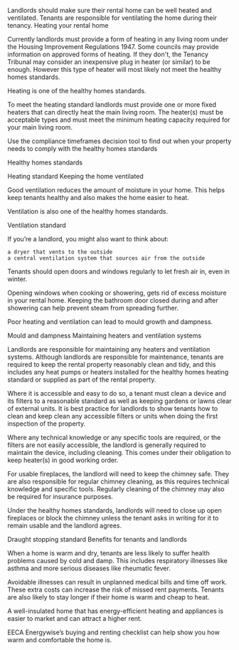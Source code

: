 Landlords should make sure their rental home can be well heated and ventilated. Tenants are responsible for ventilating the home during their tenancy.
Heating your rental home

Currently landlords must provide a form of heating in any living room under the Housing Improvement Regulations 1947. Some councils may provide information on approved forms of heating. If they don't, the Tenancy Tribunal may consider an inexpensive plug in heater (or similar) to be enough. However this type of heater will most likely not meet the healthy homes standards.

Heating is one of the healthy homes standards.

To meet the heating standard landlords must provide one or more fixed heaters that can directly heat the main living room. The heater(s) must be acceptable types and must meet the minimum heating capacity required for your main living room. 

Use the compliance timeframes decision tool to find out when your property needs to comply with the healthy homes standards

Healthy homes standards

Heating standard
Keeping the home ventilated

Good ventilation reduces the amount of moisture in your home. This helps keep tenants healthy and also makes the home easier to heat.

Ventilation is also one of the healthy homes standards.

Ventilation standard

If you’re a landlord, you might also want to think about:

    a dryer that vents to the outside
    a central ventilation system that sources air from the outside

Tenants should open doors and windows regularly to let fresh air in, even in winter.

Opening windows when cooking or showering, gets rid of excess moisture in your rental home. Keeping the bathroom door closed during and after showering can help prevent steam from spreading further.

Poor heating and ventilation can lead to mould growth and dampness.

Mould and dampness
Maintaining heaters and ventilation systems

Landlords are responsible for maintaining any heaters and ventilation systems. Although landlords are responsible for maintenance, tenants are required to keep the rental property reasonably clean and tidy, and this includes any heat pumps or heaters installed for the healthy homes heating standard or supplied as part of the rental property.

Where it is accessible and easy to do so, a tenant must clean a device and its filters to a reasonable standard as well as keeping gardens or lawns clear of external units. It is best practice for landlords to show tenants how to clean and keep clean any accessible filters or units when doing the first inspection of the property.

Where any technical knowledge or any specific tools are required, or the filters are not easily accessible, the landlord is generally required to maintain the device, including cleaning. This comes under their obligation to keep heater(s) in good working order.

For usable fireplaces, the landlord will need to keep the chimney safe. They are also responsible for regular chimney cleaning, as this requires technical knowledge and specific tools. Regularly cleaning of the chimney may also be required for insurance purposes.

Under the healthy homes standards, landlords will need to close up open fireplaces or block the chimney unless the tenant asks in writing for it to remain usable and the landlord agrees.

Draught stopping standard
Benefits for tenants and landlords

When a home is warm and dry, tenants are less likely to suffer health problems caused by cold and damp. This includes respiratory illnesses like asthma and more serious diseases like rheumatic fever.

Avoidable illnesses can result in unplanned medical bills and time off work. These extra costs can increase the risk of missed rent payments. Tenants are also likely to stay longer if their home is warm and cheap to heat.

A well-insulated home that has energy-efficient heating and appliances is easier to market and can attract a higher rent.

EECA Energywise’s buying and renting checklist  can help show you how warm and comfortable the home is.
